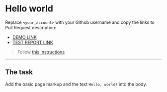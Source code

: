 # Hello world
Replace `<your_account>` with your Github username and copy the links to Pull Request description:
- [DEMO LINK](https://SerhiiRomaniukWD.github.io/layout_hello-world)
- [TEST REPORT LINK](https://SerhiiRomaniukWD.github.io/layout_hello-world/report/html_report/)

> Follow [this instructions](https://mate-academy.github.io/layout_task-guideline/#how-to-solve-the-layout-tasks-on-github)
___

## The task
Add the basic page markup and the text `Hello, world!` into the body.
